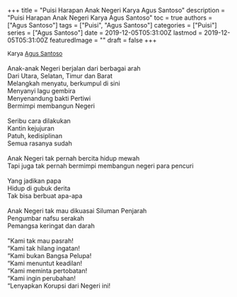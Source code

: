 +++
title = "Puisi Harapan Anak Negeri Karya Agus Santoso"
description = "Puisi Harapan Anak Negeri Karya Agus Santoso"
toc = true
authors = ["Agus Santoso"]
tags = ["Puisi", "Agus Santoso"]
categories = ["Puisi"]
series = ["Agus Santoso"]
date = 2019-12-05T05:31:00Z
lastmod = 2019-12-05T05:31:00Z
featuredImage = ""
draft = false
+++

<div style="text-align: justify;">
<div style="font-size: small;">Karya <a href="/authors/agus-santoso/" target="_blank">Agus Santoso</a></div><br />
Anak-anak Negeri berjalan dari berbagai arah<br />Dari Utara, Selatan, Timur dan Barat<br />Melangkah menyatu, berkumpul di sini<br />Menyanyi lagu gembira<br />Menyenandung bakti Pertiwi<br />Bermimpi membangun Negeri<br /><br />Seribu cara dilakukan<br />Kantin kejujuran<br />Patuh, kedisiplinan<br />Semua rasanya sudah<br /><br />Anak Negeri tak pernah bercita hidup mewah<br />Tapi juga tak pernah bermimpi membangun negeri para pencuri<br /><br />Yang jadikan papa<br />Hidup di gubuk derita<br />Tak bisa berbuat apa-apa<br /><br />Anak Negeri tak mau dikuasai Siluman Penjarah<br />Pengumbar nafsu serakah<br />Pemangsa keringat dan darah<br /><br />"Kami tak mau pasrah!<br />“Kami tak hilang ingatan!<br />“Kami bukan Bangsa Pelupa!<br />“Kami menuntut keadilan!<br />“Kami meminta pertobatan!<br />“Kami ingin perubahan!<br />“Lenyapkan Korupsi dari Negeri ini!</div>
